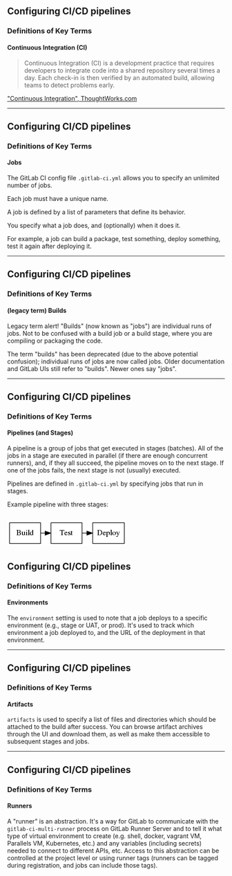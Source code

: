 ## Configuring CI/CD pipelines
### Definitions of Key Terms
#### Continuous Integration (CI)

> Continuous Integration (CI) is a development practice that requires
> developers to integrate code into a shared repository several times
> a day. Each check-in is then verified by an automated build, allowing
> teams to detect problems early.

["Continuous Integration", ThoughtWorks.com](https://www.thoughtworks.com/continuous-integration)

---
## Configuring CI/CD pipelines
### Definitions of Key Terms
#### Jobs

The GitLab CI config file `.gitlab-ci.yml` allows you to specify an
unlimited number of jobs.

Each job must have a unique name.

A job is defined by a list of parameters that define its behavior.

You specify what a job does, and (optionally) when it does it.

For example, a job can build a package, test something, deploy something,
test it again after deploying it.

---
## Configuring CI/CD pipelines
### Definitions of Key Terms
#### (legacy term) Builds

Legacy term alert! "Builds" (now known as "jobs") are individual runs of jobs.
Not to be confused with a build job or a build stage, where
you are compiling or packaging the code.

The term "builds" has been deprecated (due to the above potential
confusion); individual runs of jobs are now called jobs.
Older documentation and GitLab UIs still refer to "builds".
Newer ones say "jobs".

---
## Configuring CI/CD pipelines
### Definitions of Key Terms
#### Pipelines (and Stages)

A pipeline is a group of jobs that get executed in stages (batches).
All of the jobs in a stage are executed in parallel (if there are enough concurrent runners), and, if they all succeed, the pipeline moves on to the next stage.
If one of the jobs fails, the next stage is not (usually) executed.

Pipelines are defined in `.gitlab-ci.yml` by specifying jobs that run in stages.

Example pipeline with three stages: 

![3-stage-pipeline](img/build-test-deploy.png)
---
## Configuring CI/CD pipelines
### Definitions of Key Terms
#### Environments

The `environment` setting is used to note that a job deploys to a specific environment (e.g., stage or UAT, or prod).
It's used to track which environment a job deployed to, and the URL of the deployment in that environment.

---
## Configuring CI/CD pipelines
### Definitions of Key Terms
#### Artifacts

`artifacts` is used to specify a list of files and directories which should be attached to the build after success. You can browse artifact archives through the UI and download them, as well as make them accessible to subsequent stages and jobs.

---
## Configuring CI/CD pipelines
### Definitions of Key Terms
#### Runners

A "runner" is an abstraction.
It's a way for GitLab to communicate with the `gitlab-ci-multi-runner` process on GitLab Runner Server and to tell it what type of virtual environment to create (e.g. shell, docker, vagrant VM, Parallels VM, Kubernetes, etc.) and any variables (including secrets) needed to connect to different APIs, etc.
Access to this abstraction can be controlled at the project level or using runner tags (runners can be tagged during registration, and jobs can include those tags).
